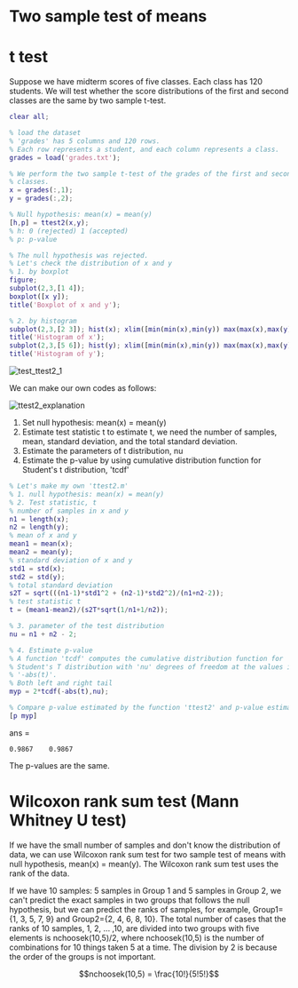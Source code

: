<script type="text/javascript" src="http://cdn.mathjax.org/mathjax/latest/MathJax.js?config=Tex-AMS-MML_HTMLorMML"></script>

# Two sample test of means

# t test

Suppose we have midterm scores of five classes. Each class has 120 students. 
We will test whether the score distributions of the first and second classes are the same by two sample t-test. 

```Matlab 
clear all; 

% load the dataset 
% 'grades' has 5 columns and 120 rows. 
% Each row represents a student, and each column represents a class. 
grades = load('grades.txt'); 

% We perform the two sample t-test of the grades of the first and second
% classes. 
x = grades(:,1);
y = grades(:,2);

% Null hypothesis: mean(x) = mean(y) 
[h,p] = ttest2(x,y);  
% h: 0 (rejected) 1 (accepted) 
% p: p-value 

% The null hypothesis was rejected. 
% Let's check the distribution of x and y 
% 1. by boxplot 
figure; 
subplot(2,3,[1 4]); 
boxplot([x y]); 
title('Boxplot of x and y'); 

% 2. by histogram 
subplot(2,3,[2 3]); hist(x); xlim([min(min(x),min(y)) max(max(x),max(y))]); 
title('Histogram of x'); 
subplot(2,3,[5 6]); hist(y); xlim([min(min(x),min(y)) max(max(x),max(y))]); 
title('Histogram of y'); 
``` 

![test_ttest2_1](https://user-images.githubusercontent.com/54297018/66203704-f726f180-e6e3-11e9-9f65-db404bb11387.png) 

We can make our own codes as follows: 

![ttest2_explanation](https://user-images.githubusercontent.com/54297018/66203766-250c3600-e6e4-11e9-91e7-6db8ae357fca.png)

1. Set null hypothesis: mean(x) = mean(y) 
2. Estimate test statistic t 
   to estimate t, we need the number of samples, mean, standard deviation, and the total standard deviation. 
3. Estimate the parameters of t distribution, nu 
4. Estimate the p-value by using cumulative distribution function for Student's t distribution, 'tcdf' 

```Matlab
% Let's make my own 'ttest2.m' 
% 1. null hypothesis: mean(x) = mean(y) 
% 2. Test statistic, t 
% number of samples in x and y
n1 = length(x); 
n2 = length(y); 
% mean of x and y 
mean1 = mean(x); 
mean2 = mean(y); 
% standard deviation of x and y 
std1 = std(x); 
std2 = std(y);
% total standard deviation 
s2T = sqrt(((n1-1)*std1^2 + (n2-1)*std2^2)/(n1+n2-2));
% test statistic t
t = (mean1-mean2)/(s2T*sqrt(1/n1+1/n2));

% 3. parameter of the test distribution 
nu = n1 + n2 - 2; 

% 4. Estimate p-value 
% A function 'tcdf' computes the cumulative distribution function for
% Student's T distribution with 'nu' degrees of freedom at the values in
% '-abs(t)'. 
% Both left and right tail 
myp = 2*tcdf(-abs(t),nu); 

% Compare p-value estimated by the function 'ttest2' and p-value estimated by my own code   
[p myp] 
```

ans =

    0.9867    0.9867
    
The p-values are the same. 


# Wilcoxon rank sum test (Mann Whitney U test) 

If we have the small number of samples and don't know the distribution of data, we can use Wilcoxon rank sum test for two sample test of means with null hypothesis, mean(x) = mean(y). 
The Wilcoxon rank sum test uses the rank of the data. 

If we have 10 samples: 5 samples in Group 1 and 5 samples in Group 2, we can't predict the exact samples in two groups that follows the null hypothesis, but we can predict the ranks of samples, for example, Group1={1, 3, 5, 7, 9} and Group2={2, 4, 6, 8, 10}. 
The total number of cases that the ranks of 10 samples, 1, 2, ... ,10, are divided into two groups with five elements is nchoosek(10,5)/2, where nchoosek(10,5) is the number of combinations for 10 things taken 5 at a time. 
The division by 2 is because the order of the groups is not important. 

$$nchoosek(10,5) = \frac{10!}{5!5!}$$ 
